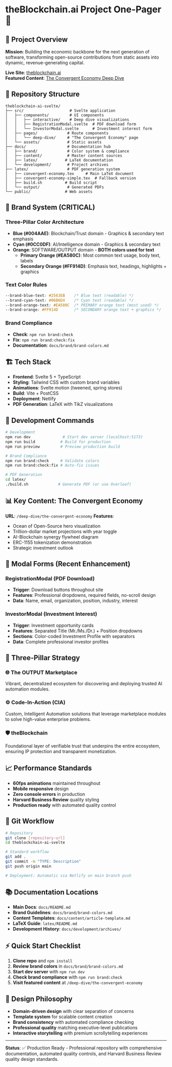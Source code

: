 # theBlockchain.ai Project One-Pager 🚀

## 🎯 Project Overview
**Mission**: Building the economic backbone for the next generation of software, transforming open-source contributions from static assets into dynamic, revenue-generating capital.

**Live Site**: [theblockchain.ai](https://theblockchain.ai)  
**Featured Content**: [The Convergent Economy Deep Dive](https://theblockchain.ai/deep-dive/the-convergent-economy)

## 📁 Repository Structure
```
theblockchain-ai-svelte/
├── src/                    # Svelte application
│   ├── components/         # UI components
│   │   ├── interactive/    # Deep dive visualizations
│   │   ├── RegistrationModal.svelte  # PDF download form
│   │   └── InvestorModal.svelte      # Investment interest form
│   ├── pages/             # Route components
│   │   └── deep-dive/     # "The Convergent Economy" page
│   └── assets/            # Static assets
├── docs/                  # Documentation hub
│   ├── brand/             # Color system & compliance
│   ├── content/           # Master content sources
│   ├── latex/            # LaTeX documentation
│   └── development/       # Project archives
├── latex/                 # PDF generation system
│   ├── convergent-economy.tex     # Main LaTeX document
│   ├── convergent-economy-simple.tex  # Fallback version
│   ├── build.sh          # Build script
│   └── output/            # Generated PDFs
└── public/               # Web assets
```

## 🎨 Brand System (CRITICAL)

### Three-Pillar Color Architecture
- **Blue (#004AAE)**: Blockchain/Trust domain - Graphics & secondary text emphasis
- **Cyan (#0CC0DF)**: AI/Intelligence domain - Graphics & secondary text  
- **Orange**: SOFTWARE/OUTPUT domain - **BOTH colors used for text**
  - **Primary Orange (#EA580C)**: Most common text usage, body text, labels
  - **Secondary Orange (#FF914D)**: Emphasis text, headings, highlights + graphics

### Text Color Rules
```css
--brand-blue-text: #2563EB    /* Blue text (readable) */
--brand-cyan-text: #06B6D4    /* Cyan text (readable) */
--brand-orange-text: #EA580C  /* PRIMARY orange text (most used) */
--brand-orange: #FF914D       /* SECONDARY orange text + graphics */
```

### Brand Compliance
- **Check**: `npm run brand:check`
- **Fix**: `npm run brand:check:fix`
- **Documentation**: `docs/brand/brand-colors.md`

## 🏗️ Tech Stack
- **Frontend**: Svelte 5 + TypeScript
- **Styling**: Tailwind CSS with custom brand variables
- **Animations**: Svelte motion (tweened, spring stores)
- **Build**: Vite + PostCSS
- **Deployment**: Netlify
- **PDF Generation**: LaTeX with TikZ visualizations

## 🚀 Development Commands
```bash
# Development
npm run dev              # Start dev server (localhost:5173)
npm run build           # Build for production
npm run preview         # Preview production build

# Brand Compliance
npm run brand:check     # Validate colors
npm run brand:check:fix # Auto-fix issues

# PDF Generation
cd latex/
./build.sh             # Generate PDF (or use Overleaf)
```

## 📊 Key Content: The Convergent Economy
**URL**: `/deep-dive/the-convergent-economy`
**Features**:
- Ocean of Open-Source hero visualization
- Trillion-dollar market projections with year toggle
- AI-Blockchain synergy flywheel diagram
- ERC-1155 tokenization demonstration
- Strategic investment outlook

## 📧 Modal Forms (Recent Enhancement)
### RegistrationModal (PDF Download)
- **Trigger**: Download buttons throughout site
- **Features**: Professional dropdowns, required fields, no-scroll design
- **Data**: Name, email, organization, position, industry, interest

### InvestorModal (Investment Interest)
- **Trigger**: Investment opportunity cards
- **Features**: Separated Title (Mr./Ms./Dr.) + Position dropdowns
- **Sections**: Color-coded Investment Profile with separators
- **Data**: Complete professional investor profiles

## 🎯 Three-Pillar Strategy
### 🌐 The OUTPUT Marketplace
Vibrant, decentralized ecosystem for discovering and deploying trusted AI automation modules.

### ⚙️ Code-In-Action (CIA)
Custom, Intelligent Automation solutions that leverage marketplace modules to solve high-value enterprise problems.

### 🛡️ theBlockchain
Foundational layer of verifiable trust that underpins the entire ecosystem, ensuring IP protection and transparent monetization.

## 📈 Performance Standards
- **60fps animations** maintained throughout
- **Mobile responsive** design
- **Zero console errors** in production
- **Harvard Business Review** quality styling
- **Production ready** with automated quality control

## 🔄 Git Workflow
```bash
# Repository
git clone [repository-url]
cd theblockchain-ai-svelte

# Standard workflow
git add .
git commit -m "TYPE: Description"
git push origin main

# Deployment: Automatic via Netlify on main branch push
```

## 📚 Documentation Locations
- **Main Docs**: `docs/README.md`
- **Brand Guidelines**: `docs/brand/brand-colors.md`
- **Content Templates**: `docs/content/article-template.md`
- **LaTeX Guide**: `latex/README.md`
- **Development History**: `docs/development/archives/`

## ⚡ Quick Start Checklist
1. **Clone repo** and `npm install`
2. **Review brand colors** in `docs/brand/brand-colors.md`
3. **Start dev server** with `npm run dev`
4. **Check brand compliance** with `npm run brand:check`
5. **Visit featured content** at `/deep-dive/the-convergent-economy`

## 🎨 Design Philosophy
- **Domain-driven design** with clear separation of concerns
- **Template system** for scalable content creation
- **Brand consistency** with automated compliance checking
- **Professional quality** matching executive-level publications
- **Interactive storytelling** with premium scrollytelling experiences

---

**Status**: ✅ Production Ready - Professional repository with comprehensive documentation, automated quality controls, and Harvard Business Review quality design standards.
